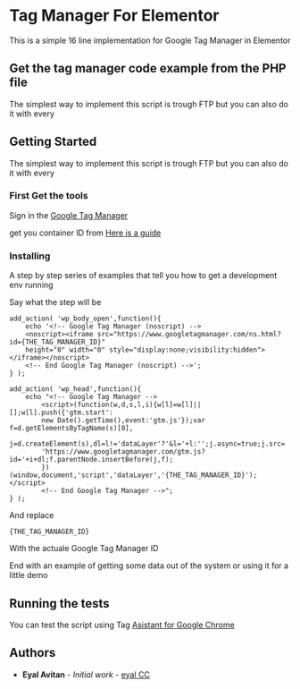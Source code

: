 # Tag Manager For Elementor

This is a simple 16 line implementation for Google Tag Manager in Elementor

## Get the tag manager code example from the PHP file

The simplest way to implement this script is trough FTP but you can also do it with every

## Getting Started

The simplest way to implement this script is trough FTP but you can also do it with every

### First Get the tools

Sign in the [Google Tag Manager](https://tagmanager.google.com/#/home)

get you container ID from [Here is a guide](https://www.analyticsmania.com/post/google-tag-manager-id/)



### Installing

A step by step series of examples that tell you how to get a development env running

Say what the step will be

```
add_action( 'wp_body_open',function(){
	echo '<!-- Google Tag Manager (noscript) -->
	<noscript><iframe src="https://www.googletagmanager.com/ns.html?id={THE_TAG_MANAGER_ID}"
	height="0" width="0" style="display:none;visibility:hidden"></iframe></noscript>
	<!-- End Google Tag Manager (noscript) -->';
} );

add_action( 'wp_head',function(){
	echo "<!-- Google Tag Manager -->
		<script>(function(w,d,s,l,i){w[l]=w[l]||[];w[l].push({'gtm.start':
		new Date().getTime(),event:'gtm.js'});var f=d.getElementsByTagName(s)[0],
		j=d.createElement(s),dl=l!='dataLayer'?'&l='+l:'';j.async=true;j.src=
		'https://www.googletagmanager.com/gtm.js?id='+i+dl;f.parentNode.insertBefore(j,f);
		})(window,document,'script','dataLayer','{THE_TAG_MANAGER_ID}');</script>
		<!-- End Google Tag Manager -->";
} );
```

And replace

```
{THE_TAG_MANAGER_ID}
```

With the actuale Google Tag Manager ID

End with an example of getting some data out of the system or using it for a little demo

## Running the tests

You can test the script using Tag [Asistant for Google Chrome](https://chrome.google.com/webstore/detail/tag-assistant-by-google/kejbdjndbnbjgmefkgdddjlbokphdefk)

## Authors

* **Eyal Avitan** - *Initial work* - [eyal CC](http://eyal.cc)


